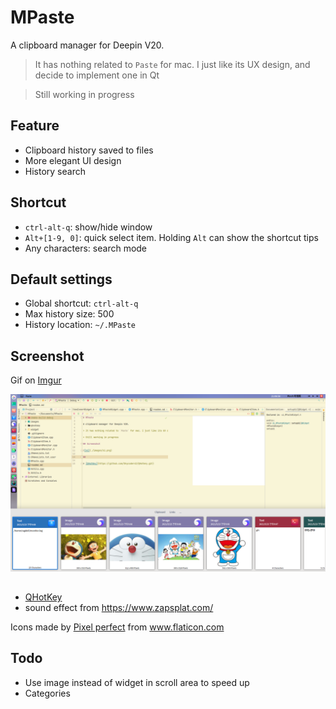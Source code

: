 # MPaste

A clipboard manager for Deepin V20.

> It has nothing related to `Paste` for mac. I just like its UX design, and decide to implement one in Qt

> Still working in progress

## Feature

* Clipboard history saved to files
* More elegant UI design
* History search

## Shortcut

* `ctrl-alt-q`: show/hide window
* `Alt+[1-9, 0]`: quick select item. Holding `Alt` can show the shortcut tips
* Any characters: search mode

## Default settings

* Global shortcut: `ctrl-alt-q`
* Max history size: 500
* History location: `~/.MPaste`

## Screenshot

Gif on [Imgur](https://i.imgur.com/79gyO0n.gifv)


![s1](./images/s1.png)

##

* [QHotKey](https://github.com/Skycoder42/QHotkey.git)
* sound effect from https://www.zapsplat.com/

<div>Icons made by <a href="https://www.flaticon.com/authors/pixel-perfect" title="Pixel perfect">Pixel perfect</a> from <a href="https://www.flaticon.com/" title="Flaticon">www.flaticon.com</a></div>

## Todo

* Use image instead of widget in scroll area to speed up
* Categories
